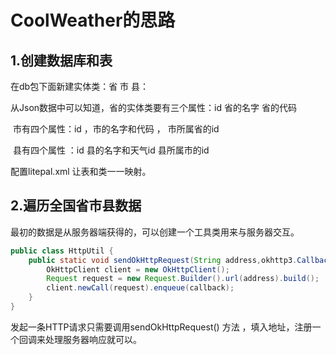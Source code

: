 # CoolWeather的思路

## 1.创建数据库和表

在db包下面新建实体类：省  市  县：

从Json数据中可以知道，省的实体类要有三个属性：id   省的名字  省的代码

​                                           市有四个属性：id ，市的名字和代码  ， 市所属省的id

​                                         县有四个属性 ：id  县的名字和天气id  县所属市的id

配置litepal.xml  让表和类一一映射。



## 2.遍历全国省市县数据

最初的数据是从服务器端获得的，可以创建一个工具类用来与服务器交互。

```java
public class HttpUtil {
    public static void sendOkHttpRequest(String address,okhttp3.Callback callback){
        OkHttpClient client = new OkHttpClient();
        Request request = new Request.Builder().url(address).build();
        client.newCall(request).enqueue(callback);
    }
}
```

发起一条HTTP请求只需要调用sendOkHttpRequest() 方法 ，填入地址，注册一个回调来处理服务器响应就可以。